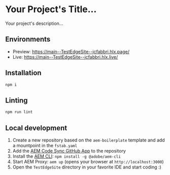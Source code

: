 # Your Project's Title...
Your project's description...

## Environments
- Preview: https://main--TestEdgeSite--jcfabbri.hlx.page/
- Live: https://main--TestEdgeSite--jcfabbri.hlx.live/

## Installation

```sh
npm i
```

## Linting

```sh
npm run lint
```

## Local development

1. Create a new repository based on the `aem-boilerplate` template and add a mountpoint in the `fstab.yaml`
1. Add the [AEM Code Sync GitHub App](https://github.com/apps/aem-code-sync) to the repository
1. Install the [AEM CLI](https://github.com/adobe/helix-cli): `npm install -g @adobe/aem-cli`
1. Start AEM Proxy: `aem up` (opens your browser at `http://localhost:3000`)
1. Open the `TestEdgeSite` directory in your favorite IDE and start coding :)
